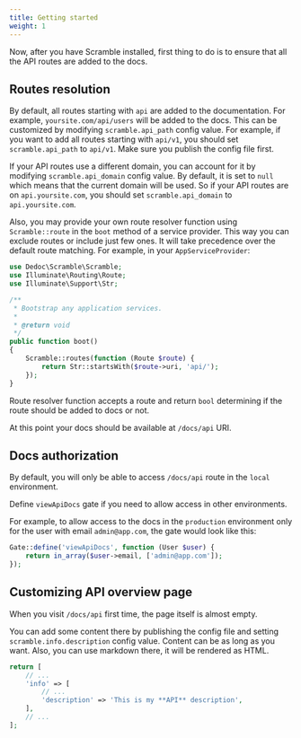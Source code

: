 ```yaml
---
title: Getting started
weight: 1
---
```


Now, after you have Scramble installed, first thing to do is to ensure that all the API routes are added to the docs.

## Routes resolution

By default, all routes starting with `api` are added to the documentation. For example, `yoursite.com/api/users` will be added to the docs. This can be customized by modifying `scramble.api_path` config value. For example, if you want to add all routes starting with `api/v1`, you should set `scramble.api_path` to `api/v1`. Make sure you publish the config file first.

If your API routes use a different domain, you can account for it by modifying `scramble.api_domain` config value. By default, it is set to `null` which means that the current domain will be used. So if your API routes are on `api.yoursite.com`, you should set `scramble.api_domain` to `api.yoursite.com`.

Also, you may provide your own route resolver function using `Scramble::route` in the `boot` method of a service provider. This way you can exclude routes or include just few ones. It will take precedence over the default route matching. For example, in your `AppServiceProvider`:

```php
use Dedoc\Scramble\Scramble;
use Illuminate\Routing\Route;
use Illuminate\Support\Str;

/**
 * Bootstrap any application services.
 *
 * @return void
 */
public function boot()
{
    Scramble::routes(function (Route $route) {
        return Str::startsWith($route->uri, 'api/');
    });
}
```
Route resolver function accepts a route and return `bool` determining if the route should be added to docs or not.

At this point your docs should be available at `/docs/api` URI.

## Docs authorization

By default, you will only be able to access `/docs/api` route in the `local` environment.

Define `viewApiDocs` gate if you need to allow access in other environments. 

For example, to allow access to the docs in the `production` environment only for the user with email `admin@app.com`, the gate would look like this:

```php
Gate::define('viewApiDocs', function (User $user) {
    return in_array($user->email, ['admin@app.com']);
});
```

## Customizing API overview page
When you visit `/docs/api` first time, the page itself is almost empty. 

You can add some content there by publishing the config file and setting `scramble.info.description` config value. Content can be as long as you want. Also, you can use markdown there, it will be rendered as HTML.

```php
return [
    // ...
    'info' => [
        // ...
        'description' => 'This is my **API** description',
    ],
    // ...
];
```
